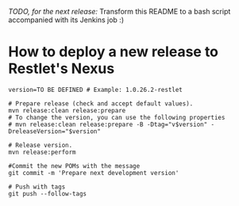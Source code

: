 *TODO, for the next release:*
Transform this README to a bash script accompanied with its Jenkins job :)


# How to deploy a new release to Restlet's Nexus

```
version=TO BE DEFINED # Example: 1.0.26.2-restlet

# Prepare release (check and accept default values). 
mvn release:clean release:prepare 
# To change the version, you can use the following properties
# mvn release:clean release:prepare -B -Dtag="v$version" -DreleaseVersion="$version"

# Release version. 
mvn release:perform

#Commit the new POMs with the message
git commit -m 'Prepare next development version'

# Push with tags
git push --follow-tags
```

